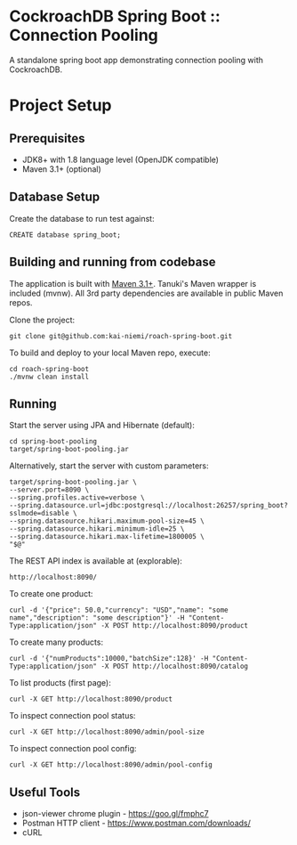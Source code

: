 # CockroachDB Spring Boot :: Connection Pooling

A standalone spring boot app demonstrating connection pooling 
with CockroachDB.

# Project Setup

## Prerequisites

- JDK8+ with 1.8 language level (OpenJDK compatible)
- Maven 3.1+ (optional)

## Database Setup

Create the database to run test against:

    CREATE database spring_boot;

## Building and running from codebase

The application is built with [Maven 3.1+](https://maven.apache.org/download.cgi).
Tanuki's Maven wrapper is included (mvnw). All 3rd party dependencies are available in public Maven repos.

Clone the project:

    git clone git@github.com:kai-niemi/roach-spring-boot.git

To build and deploy to your local Maven repo, execute:

    cd roach-spring-boot
    ./mvnw clean install

## Running

Start the server using JPA and Hibernate (default):

    cd spring-boot-pooling
    target/spring-boot-pooling.jar

Alternatively, start the server with custom parameters:

    target/spring-boot-pooling.jar \
    --server.port=8090 \
    --spring.profiles.active=verbose \
    --spring.datasource.url=jdbc:postgresql://localhost:26257/spring_boot?sslmode=disable \
    --spring.datasource.hikari.maximum-pool-size=45 \
    --spring.datasource.hikari.minimum-idle=25 \
    --spring.datasource.hikari.max-lifetime=1800005 \
    "$@"

The REST API index is available at (explorable):

    http://localhost:8090/

To create one product:

    curl -d '{"price": 50.0,"currency": "USD","name": "some name","description": "some description"}' -H "Content-Type:application/json" -X POST http://localhost:8090/product

To create many products:

    curl -d '{"numProducts":10000,"batchSize":128}' -H "Content-Type:application/json" -X POST http://localhost:8090/catalog 

To list products (first page):

    curl -X GET http://localhost:8090/product

To inspect connection pool status:

    curl -X GET http://localhost:8090/admin/pool-size

To inspect connection pool config:

    curl -X GET http://localhost:8090/admin/pool-config

## Useful Tools

- json-viewer chrome plugin - https://goo.gl/fmphc7
- Postman HTTP client - https://www.postman.com/downloads/
- cURL

